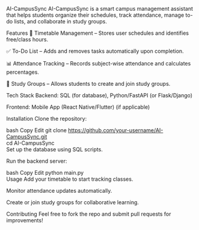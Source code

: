 AI-CampusSync
AI-CampusSync is a smart campus management assistant that helps students organize their schedules, track attendance, manage to-do lists, and collaborate in study groups.

Features
📅 Timetable Management – Stores user schedules and identifies free/class hours.

✅ To-Do List – Adds and removes tasks automatically upon completion.

📊 Attendance Tracking – Records subject-wise attendance and calculates percentages.

👥 Study Groups – Allows students to create and join study groups.

Tech Stack
Backend: SQL (for database), Python/FastAPI (or Flask/Django)

Frontend: Mobile App (React Native/Flutter) (if applicable)

Installation
Clone the repository:

bash
Copy
Edit
git clone https://github.com/your-username/AI-CampusSync.git  
cd AI-CampusSync  
Set up the database using SQL scripts.

Run the backend server:

bash
Copy
Edit
python main.py  
Usage
Add your timetable to start tracking classes.

Monitor attendance updates automatically.

Create or join study groups for collaborative learning.

Contributing
Feel free to fork the repo and submit pull requests for improvements!
